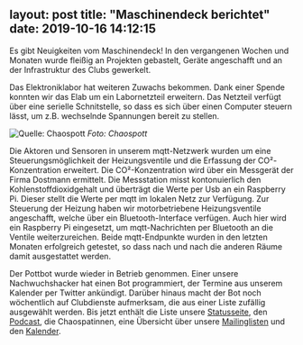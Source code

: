 layout: post
title: "Maschinendeck berichtet"
date: 2019-10-16 14:12:15
---
Es gibt Neuigkeiten vom Maschinendeck! In den vergangenen Wochen und Monaten wurde fleißig an Projekten gebastelt, Geräte angeschafft und an der Infrastruktur des Clubs gewerkelt.

Das Elektroniklabor hat weiteren Zuwachs bekommen. Dank einer Spende konnten wir das Elab um ein Labornetzteil erweitern. Das Netzteil verfügt über eine serielle Schnitstelle, so dass es sich über einen Computer steuern lässt, um z.B. wechselnde Spannungen bereit zu stellen. 

![Quelle: Chaospott](/media/209-10-16/labornetzteil.jpg)
*Foto: Chaospott*

Die Aktoren und Sensoren in unserem mqtt-Netzwerk wurden um eine Steuerungsmöglichkeit der Heizungsventile und die Erfassung der CO²-Konzentration erweitert. Die CO²-Konzentration wird über ein Messgerät der Firma Dostmann ermittelt. Die Messstation misst kontonuierlich den Kohlenstoffdioxidgehalt und überträgt die Werte per Usb an ein Raspberry Pi. Dieser stellt die Werte per mqtt im lokalen Netz zur Verfügung. Zur Steuerung der Heizung haben wir motorbetriebene Heizungsventile angeschafft, welche über ein Bluetooth-Interface verfügen. Auch hier wird ein Raspberry Pi eingesetzt, um mqtt-Nachrichten per Bluetooth an die Ventile weiterzureichen. Beide mqtt-Endpunkte wurden in den letzten Monaten erfolgreich getestet, so dass nach und nach die anderen Räume damit ausgestattet werden.

Der Pottbot wurde wieder in Betrieb genommen. Einer unsere Nachwuchshacker hat einen Bot programmiert, der Termine aus unserem Kalender per Twitter ankündigt. Darüber hinaus macht der Bot noch wöchentlich auf Clubdienste aufmerksam, die aus einer Liste zufällig ausgewählt werden. Bis jetzt enthält die Liste unsere [Statusseite](https://chaospott.de/status.html), den [Podcast](https://podcast.chaospott.de/), die Chaospatinnen, eine Übersicht über unsere [Mailinglisten](https://lists.chaospott.de/listinfo/discuss) und den [Kalender](https://chaospott.de/calendar.html). 